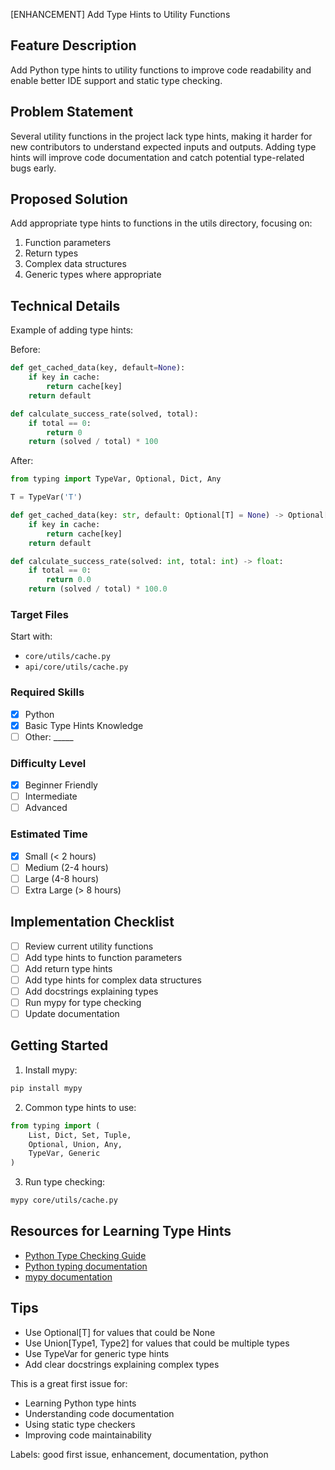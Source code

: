 [ENHANCEMENT] Add Type Hints to Utility Functions

## Feature Description
Add Python type hints to utility functions to improve code readability and enable better IDE support and static type checking.

## Problem Statement
Several utility functions in the project lack type hints, making it harder for new contributors to understand expected inputs and outputs. Adding type hints will improve code documentation and catch potential type-related bugs early.

## Proposed Solution
Add appropriate type hints to functions in the utils directory, focusing on:
1. Function parameters
2. Return types
3. Complex data structures
4. Generic types where appropriate

## Technical Details
Example of adding type hints:

Before:
```python
def get_cached_data(key, default=None):
    if key in cache:
        return cache[key]
    return default

def calculate_success_rate(solved, total):
    if total == 0:
        return 0
    return (solved / total) * 100
```

After:
```python
from typing import TypeVar, Optional, Dict, Any

T = TypeVar('T')

def get_cached_data(key: str, default: Optional[T] = None) -> Optional[T]:
    if key in cache:
        return cache[key]
    return default

def calculate_success_rate(solved: int, total: int) -> float:
    if total == 0:
        return 0.0
    return (solved / total) * 100.0
```

### Target Files
Start with:
- `core/utils/cache.py`
- `api/core/utils/cache.py`

### Required Skills
- [x] Python
- [x] Basic Type Hints Knowledge
- [ ] Other: _____

### Difficulty Level
- [x] Beginner Friendly
- [ ] Intermediate
- [ ] Advanced

### Estimated Time
- [x] Small (< 2 hours)
- [ ] Medium (2-4 hours)
- [ ] Large (4-8 hours)
- [ ] Extra Large (> 8 hours)

## Implementation Checklist
- [ ] Review current utility functions
- [ ] Add type hints to function parameters
- [ ] Add return type hints
- [ ] Add type hints for complex data structures
- [ ] Add docstrings explaining types
- [ ] Run mypy for type checking
- [ ] Update documentation

## Getting Started
1. Install mypy:
```bash
pip install mypy
```

2. Common type hints to use:
```python
from typing import (
    List, Dict, Set, Tuple,
    Optional, Union, Any,
    TypeVar, Generic
)
```

3. Run type checking:
```bash
mypy core/utils/cache.py
```

## Resources for Learning Type Hints
- [Python Type Checking Guide](https://realpython.com/python-type-checking/)
- [Python typing documentation](https://docs.python.org/3/library/typing.html)
- [mypy documentation](https://mypy.readthedocs.io/)

## Tips
- Use Optional[T] for values that could be None
- Use Union[Type1, Type2] for values that could be multiple types
- Use TypeVar for generic type hints
- Add clear docstrings explaining complex types

This is a great first issue for:
- Learning Python type hints
- Understanding code documentation
- Using static type checkers
- Improving code maintainability

Labels: good first issue, enhancement, documentation, python
